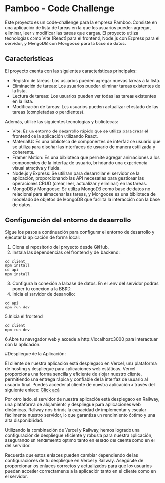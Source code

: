 # Pamboo - Code Challenge

Este proyecto es un code-challenge para la empresa Pamboo. 
Consiste en una aplicación de lista de tareas en la que los usuarios pueden agregar, eliminar, leer y modificar las tareas que cargan. El proyecto utiliza tecnologías como Vite (React) para el frontend, Node.js con Express para el servidor, y MongoDB con Mongoose para la base de datos.

## Características

El proyecto cuenta con las siguientes características principales:

- Registro de tareas: Los usuarios pueden agregar nuevas tareas a la lista.
- Eliminación de tareas: Los usuarios pueden eliminar tareas existentes de la lista.
- Lectura de tareas: Los usuarios pueden ver todas las tareas existentes en la lista.
- Modificación de tareas: Los usuarios pueden actualizar el estado de las tareas (completadas o pendientes).

Además, utilicé las siguientes tecnologías y bibliotecas:

- Vite: Es un entorno de desarrollo rápido que se utiliza para crear el frontend de la aplicación utilizando React.
- MaterialUI: Es una biblioteca de componentes de interfaz de usuario que se utiliza para diseñar las interfaces de usuario de manera estilizada y coherente.
- Framer Motion: Es una biblioteca que permite agregar animaciones a los componentes de la interfaz de usuario, brindando una experiencia visual atractiva y fluida.
- Node.js y Express: Se utilizan para desarrollar el servidor de la aplicación, proporcionando las API necesarias para gestionar las operaciones CRUD (crear, leer, actualizar y eliminar) en las tareas.
- MongoDB y Mongoose: Se utiliza MongoDB como base de datos no relacional para almacenar las tareas, y Mongoose es una biblioteca de modelado de objetos de MongoDB que facilita la interacción con la base de datos.

## Configuración del entorno de desarrollo

Sigue los pasos a continuación para configurar el entorno de desarrollo y ejecutar la aplicación de forma local:

1. Clona el repositorio del proyecto desde GitHub. 
2. Instala las dependencias del frontend y del backend:
```shell
cd client
npm install
cd api
npm install
```
3. Configura la conexión a la base de datos. En el .env del servidor podras poner tu conexion a la BBDD.
4. Inicia el servidor de desarrollo:
```shell
cd api
npm run dev
```
5.Inicia el frontend
```shell
cd client
npm run dev
```
6.Abre tu navegador web y accede a http://localhost:3000 para interactuar con la aplicación.

#Despliegue de la Aplicación:

El cliente de nuestra aplicación está desplegado en Vercel, una plataforma de hosting y despliegue para aplicaciones web estáticas. Vercel proporciona una forma sencilla y eficiente de alojar nuestro cliente, permitiendo una entrega rápida y confiable de la interfaz de usuario al usuario final. Puedes acceder al cliente de nuestra aplicación a través del siguiente enlace: <a href = 'https://pamboo-challenge.vercel.app/'>Click acá</a>

Por otro lado, el servidor de nuestra aplicación está desplegado en Railway, una plataforma de alojamiento y despliegue para aplicaciones web dinámicas. Railway nos brinda la capacidad de implementar y escalar fácilmente nuestro servidor, lo que garantiza un rendimiento óptimo y una alta disponibilidad.

Utilizando la combinación de Vercel y Railway, hemos logrado una configuración de despliegue eficiente y robusta para nuestra aplicación, asegurando un rendimiento óptimo tanto en el lado del cliente como en el del servidor.

Recuerda que estos enlaces pueden cambiar dependiendo de las configuraciones de tu despliegue en Vercel y Railway. Asegúrate de proporcionar los enlaces correctos y actualizados para que los usuarios puedan acceder correctamente a la aplicación tanto en el cliente como en el servidor.


